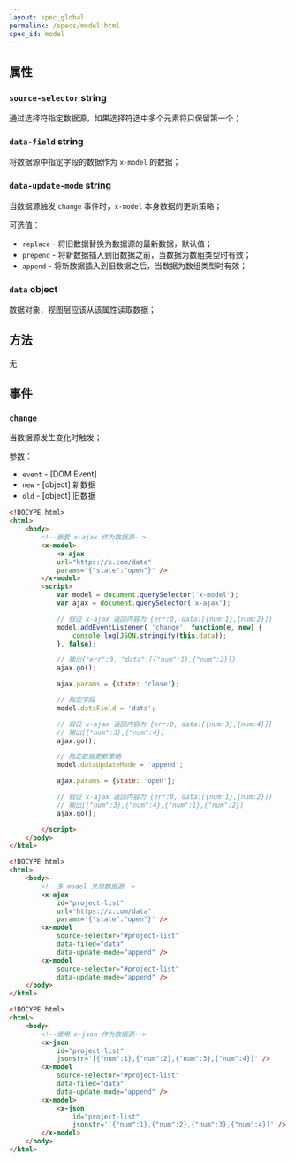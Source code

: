 ```yaml
---
layout: spec_global
permalink: /specs/model.html
spec_id: model
---
```


## 属性

### `source-selector` **string**

通过选择符指定数据源，如果选择符选中多个元素将只保留第一个；

### `data-field` **string**

将数据源中指定字段的数据作为 `x-model` 的数据；

### `data-update-mode` **string**

当数据源触发 `change` 事件时，`x-model` 本身数据的更新策略；

可选值：

 * `replace` - 将旧数据替换为数据源的最新数据，默认值；
 * `prepend` - 将新数据插入到旧数据之前，当数据为数组类型时有效；
 * `append` - 将新数据插入到旧数据之后，当数据为数组类型时有效；

### `data` **object**

数据对象，视图层应该从该属性读取数据；

## 方法

无

## 事件

### `change`

当数据源发生变化时触发；

参数：

 * `event` - [DOM Event]
 * `new` - [object] 新数据
 * `old` - [object] 旧数据

```html
<!DOCYPE html>
<html>
    <body>
        <!--嵌套 x-ajax 作为数据源-->
        <x-model>
            <x-ajax
            url="https://x.com/data"
            params='{"state":"open"}' />
        </x-model>
        <script>
            var model = document.querySelector('x-model');
            var ajax = document.querySelector('x-ajax');

            // 假设 x-ajax 返回内容为 {err:0, data:[{num:1},{num:2}]}
            model.addEventListener( 'change', function(e, new) {
                console.log(JSON.stringify(this.data));
            }, false);

            // 输出{"err":0, "data":[{"num":1},{"num":2}]}
            ajax.go();

            ajax.params = {state: 'close'};

            // 指定字段
            model.dataField = 'data';

            // 假设 x-ajax 返回内容为 {err:0, data:[{num:3},{num:4}]}
            // 输出[{"num":3},{"num":4}]
            ajax.go();

            // 指定数据更新策略
            model.dataUpdateMode = 'append';

            ajax.params = {state: 'open'};

            // 假设 x-ajax 返回内容为 {err:0, data:[{num:1},{num:2}]}
            // 输出[{"num":3},{"num":4},{"num":1},{"num":2}]
            ajax.go();

        </script>
    </body>
</html>
```

```html
<!DOCYPE html>
<html>
    <body>
        <!--多 model 共用数据源-->
        <x-ajax 
            id="project-list"
            url="https://x.com/data"
            params='{"state":"open"}' />
        <x-model
            source-selector="#project-list"
            data-filed="data"
            data-update-mode="append" />
        <x-model
            source-selector="#project-list"
            data-update-mode="append" />
    </body>
</html>
```

```html
<!DOCYPE html>
<html>
    <body>
        <!--使用 x-json 作为数据源-->
        <x-json
            id="project-list"
            jsonstr='[{"num":1},{"num":2},{"num":3},{"num":4}]' />
        <x-model
            source-selector="#project-list"
            data-filed="data"
            data-update-mode="append" />
        <x-model>
            <x-json
                id="project-list"
                jsonstr='[{"num":1},{"num":2},{"num":3},{"num":4}]' />
        </x-model>
    </body>
</html>
```